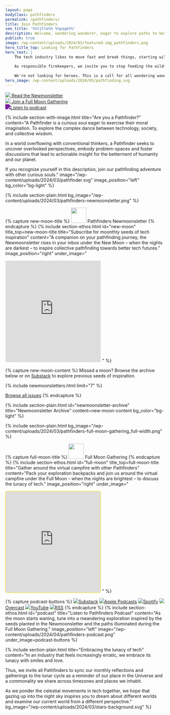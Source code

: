 ```yaml
---
layout: page
bodyClass: pathfinders
permalink: /pathfinders/
title: Join Pathfinders
seo_title: '%%title%% %%page%%'
description: Welcome, wondering wanderer, eager to explore paths to better tech futures, together. Subscribe to the Newmoonsletter and gather around the virtual campfire with other Pathfinders.
publish: true
image: /wp-content/uploads/2024/03/featured-img_pathfinders.png
hero_title_top: Looking for Pathfinders
hero_text: |
    The tech industry likes to move fast and break things, starting wildfires left and right.
  
    As responsible firekeepers, we invite you to stop feeding the wildfires. To look around. To look up. To start exploring the paths not so well travelled. And to join the Tethix pathfinding adventure as a Pathfinder.  
  
    We're not looking for heroes. This is a call for all wondering wanderers, eager to explore paths to better tech futures, together.
hero_image: /wp-content/uploads/2024/03/pathfinding.svg
---
```


<div class="container pb-6">
  <div class="row justify-content-center text-center">
    <div class="col-lg-4 pb-1">
      <a class="button button-pathfinders" href="#new-moon" role="button"><img src="{{ '/images/icons/tethix-mark-black.svg' | relative_url }}"> Read the Newmonsletter</a>
    </div>
    <div class="col-lg-4 pb-1">
      <a class="button button-pathfinders" href="#full-moon" role="button"><img src="{{ '/images/icons/tethix-mark-yellow.svg' | relative_url }}"> Join a Full Moon Gathering</a>
    </div>
    <div class="col-lg-4 pb-1">
      <a class="button button-pathfinders" href="#podcast" role="button"><img src="{{ '/images/social/podcast.svg' | relative_url }}" style="filter: brightness(0) saturate(100%) invert(17%) sepia(61%) saturate(3073%) hue-rotate(269deg) brightness(98%) contrast(103%);">Listen to podcast</a>
    </div>
  </div>
</div>


{% include section-with-image.html 
  title="Are you a Pathfinder?"
  content="A Pathfinder is a curious soul eager to exercise their moral imagination. To explore the complex dance between technology, society, and collective wisdom.  
  
  In a world overflowing with conventional thinkers, a Pathfinder seeks to uncover overlooked perspectives, embody problem-spaces and foster discussions that lead to actionable insight for the betterment of humanity and our planet.  
  
  If you recognize yourself in this description, join our pathfinding adventure with other curious souls."
  image="/wp-content/uploads/2024/03/pathfinder.svg"
  image_position="left"
  bg_color="bg-light"
%}

{% include section-plain.html
  bg_image="/wp-content/uploads/2024/03/pathfinders-newmoonsletter.png"
%}

{% capture new-moon-title %}
<img src="{{ '/images/icons/tethix-mark-black.svg' | relative_url }}" width="48" height="48"> Pathfinders Newmoonsletter
{% endcapture %}
{% include section-ethos.html
  id="new-moon"
  title_top=new-moon-title
  title="Subscribe for moonthly seeds of tech inspiration"
  content="A companion on your pathfinding journey, the Newmoonsletter rises in your inbox under the New Moon – when the nights are darkest – to inspire collective pathfinding towards better tech futures."
  image_position="right"
  under_image="
  <iframe src='https://tethix.substack.com/embed' max-width='480' height='320' style='border:1px solid #EEE; background:white;' frameborder='0' scrolling='no'></iframe>
  "
%}

{% capture new-moon-content %}
Missed a moon? Browse the archive below or on [Substack](https://tethix.substack.com/s/pathfinders-newmoonsletter) to explore previous seeds of inspiration.

{% include newmoonsletters.html limit="7" %}

<a href="{{ '/pathfinders/newmoonsletter/' | relative_url }}" class="button">Browse all issues</a>
{% endcapture %}

{% include section-plain.html 
  id="newmoonsletter-archive"
  title="Newmoonsletter Archive"
  content=new-moon-content
  bg_color="bg-light"
%}

{% include section-plain.html
  bg_image="/wp-content/uploads/2024/03/pathfinders-full-moon-gathering_full-width.png"
%}

{% capture full-moon-title %}
<img src="{{ '/images/icons/tethix-mark-yellow.svg' | relative_url }}" width="48" height="48"> Full Moon Gathering
{% endcapture %}
{% include section-ethos.html
  id="full-moon"
  title_top=full-moon-title
  title="Gather around the virtual campfire with other Pathfinders"
  content="Pack your exploration backpacks and join us around the virtual campfire under the Full Moon – when the nights are brightest – to discuss the lunacy of tech."
  image_position="right"
  under_image="
  <iframe
    src='https://lu.ma/embed/calendar/cal-j48AAPj374qdYLD/events?compact=true'
    max-width='480'
    height='320'
    frameborder='0'
    style='border: 1px solid #FFDE03; border-radius: 4px;'
    allowfullscreen=''
    aria-hidden='false'
    tabindex='0'
  ></iframe>
  "
%}

{% capture podcast-buttons %}
<a href='https://tethix.substack.com/s/pathfinders-podcast' class='button button-air button-podcast'><img src="{{ '/images/social/headphones.svg' | relative_url }}">Substack</a>
  <a href='https://podcasts.apple.com/us/podcast/pathfinders-podcast/id1743178489' class='button button-air button-podcast'><img src="{{ '/images/social/podcast.svg' | relative_url }}">Apple Podcasts</a>
  <a href='https://open.spotify.com/show/5XQxIqCjSZGF2CfwchcqJw' class='button button-air button-podcast'><img src="{{ '/images/social/spotify.svg' | relative_url }}">Spotify</a>
  <a href='https://overcast.fm/itunes1743178489/pathfinders-podcast' class='button button-air button-podcast'><img src="{{ '/images/social/overcast.svg' | relative_url }}">Overcast</a>
  <a href='https://www.youtube.com/playlist?list=PLZdlb58pgf1MJ726pBswq6rRjM-1Ywg5k' class='button button-air button-podcast'><img src="{{ '/images/social/youtube.svg' | relative_url }}">YouTube</a>
  <a href='https://api.substack.com/feed/podcast/2057093/s/121030.rss' class='button button-air button-podcast'><img src="{{ '/images/social/rss.svg' | relative_url }}">RSS</a>
{% endcapture %}
{% include section-ethos.html
  id="podcast"
  title="Listen to Pathfinders Podcast"
  content="As the moon starts waning, tune into a meandering exploration inspired by the seeds planted in the Newmoonsletter and the paths illuminated during the Full Moon Gathering."
  image_position="left"
  image="/wp-content/uploads/2024/04/pathfinders-podcast.png"
  under_image=podcast-buttons
%}

{% include section-plain.html 
  title="Embracing the lunacy of tech"
  content="In an industry that feels increasingly erratic, we embrace its lunacy with smiles and love.

  Thus, we invite all Pathfinders to sync our monthly reflections and gatherings to the lunar cycle as a reminder of our place in the Universe and a commonality we share across timezones and places we inhabit.

  As we ponder the celestial movements in tech together, we hope that gazing up into the night sky inspires you to dream about different worlds and examine our current world from a different perspective."
  bg_image="/wp-content/uploads/2024/03/stars-background.svg"
%}
